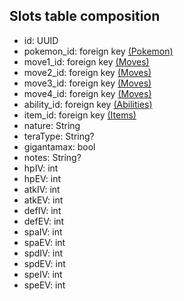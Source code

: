 ## Slots table composition
- id: UUID
- pokemon_id: foreign key [(Pokemon)](databases/database_table_composition/pokemon-table.md)
- move1_id: foreign key [(Moves)](databases/database_table_composition/moves-table.md)
- move2_id: foreign key [(Moves)](databases/database_table_composition/moves-table.md)
- move3_id: foreign key [(Moves)](databases/database_table_composition/moves-table.md)
- move4_id: foreign key [(Moves)](databases/database_table_composition/moves-table.md)
- ability_id: foreign key [(Abilities)](databases/database_table_composition/abilities-table.md)
- item_id: foreign key [(Items)](databases/database_table_composition/items-table.md)
- nature: String
- teraType: String?
- gigantamax: bool
- notes: String?
- hpIV: int
- hpEV: int
- atkIV: int
- atkEV: int
- defIV: int
- defEV: int
- spaIV: int
- spaEV: int
- spdIV: int
- spdEV: int
- speIV: int
- speEV: int